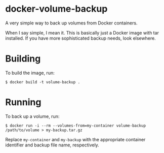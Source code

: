 # docker-volume-backup

A very simple way to back up volumes from Docker containers.

When I say simple, I mean it. This is basically just a Docker image with tar
installed. If you have more sophisticated backup needs, look elsewhere.

# Building

To build the image, run:

```.shell
$ docker build -t volume-backup .
```

# Running

To back up a volume, run:

```.shell
$ docker run -i --rm --volumes-from=my-container volume-backup /path/to/volume > my-backup.tar.gz
```

Replace `my-container` and `my-backup` with the appropriate container
identifier and backup file name, respectively.
